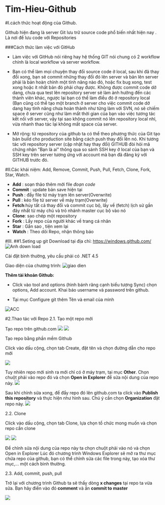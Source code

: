 # Tim-Hieu-Github
#I.cách thức hoạt động của Github.

 Github hiện đang là server Git lưu trữ source code phổ biến nhất hiện nay .
 Là nơi để lưu code với Repositories

###Cách thức làm việc với GitHub

- Làm việc với GitHub nói riêng hay hệ thống GIT nói chung có 2 workflow chính là local workflow và server workflow.

- Bạn có thể làm mọi chuyện thay đổi source code ở local, sau khi đã thay đổi xong, bạn sẽ commit những thay đổi đó lên server và bản lên server phải là bản hoàn chỉnh một tính năng nào đó, hoặc fix bug xong, test xong hoặc ít nhất bản đó phải chạy được. Không được commit code dở dang, chưa qua test lên repository server sẽ làm ảnh hưởng đến các thành viên khác, ngược lại bạn có thể làm điều đó ở repository local (Bạn cũng có thể tạo một branch ở server cho việc commit code dở dang hay tính năng chưa hoàn thành như từng làm với SVN, nó sẽ chiếm space ở server cũng như làm mất thời gian của bạn vào việc tương tác kết nối với server, vậy tại sao không commit nó lên repository local nhỉ, vừa nhanh thao tác lại không mất space của server.

- Mở rộng: từ repository của github ta có thể theo phương thức của Git tạo bản build cho production site bằng cách push thay đổi lên nó. Khi tương tác với repository server (cập nhật hay thay đổi) GITHUB đòi hỏi mã chứng nhận "Bạn là ai" thông qua so sánh SSH key ở local của bạn và SSH key trên server tương ứng với account mà bạn đã đăng ký với GITHUB trước đó.

#II.Các khái niệm: Add, Remove, Commit, Push, Pull, Fetch, Clone, Fork, Star, Watch.
- **Add** : soạn thảo thêm mới file *đoạn code*
- **Commit** : update bản save hiện tại
- **Push** : đẩy file từ máy trạm lên server(Overwrite)
- **Pull** : kéo file từ server về máy trạm(Overwrite)
- **Fetch**:hủy tất cả thay đổi và commit cục bộ, lấy về (fetch) lịch sử gần đây nhất từ máy chủ và trỏ nhánh master cục bộ vào nó
- **Clone**: sao chép một repository
- **Fork** : Lấy repo của người khác về trang cá nhân
- **Star** : Gắn sao , tiện xem lại
- **Watch** : Theo dõi Repo, nhận thông báo

#III.
##1.Seting up git 
Download tại địa chỉ: https://windows.github.com/
![Anh down load](http://sv1.upsieutoc.com/2016/12/09/anh.png)

Cài đặt bình thường, yêu cầu phải có .NET 4.5

Giao diện của chương trình:
![giao dien](http://sv1.upsieutoc.com/2016/12/09/Clipboardimage2016-12-09200648.png)

**Thêm tài khoản Github:**

- Click vào tool and options (hình bánh răng cạnh biểu tượng Sync) chọn options, Add account. Khai báo username và password trên github.

- Tại mục Configure git thêm Tên và email của mình

![ACC](http://sv1.upsieutoc.com/2016/12/09/Clipboardimage2016-12-09200829.png)

#2.Thao tác với Repo
2.1. Tạo một repo mới

Tạo repo trên github.com 
![](http://sv1.upsieutoc.com/2016/12/09/Clipboardimage2016-12-09201045.png)
![](http://sv1.upsieutoc.com/2016/12/09/Clipboardimage2016-12-09201128.png)

Tạo repo bằng phần mềm Github

Click vào dấu cộng, chọn tab Create, đặt tên và chọn đường dẫn cho repo mới

![](http://sv1.upsieutoc.com/2016/12/09/Clipboardimage2016-12-09201239.png)

Tuy nhiên repo mới sinh ra mới chỉ có ở máy trạm, tại mục **Other**. Chọn chuột phải vào repo đó và chọn **Open in Explorer** để sửa nội dung của repo này.
![](http://sv1.upsieutoc.com/2016/12/09/Clipboardimage2016-12-09201503.png)

Sau khi chỉnh sửa xong, để đẩy repo đó lên github.com ta click vào **Publish this repository** và thực hiện như hình sau. Chú ý cần chọn **Organization** đặt repo này.
![](http://sv1.upsieutoc.com/2016/12/09/Clipboardimage2016-12-09201657.png)

2.2. Clone

Click vào dấu cộng, chọn tab Clone, lựa chọn tổ chức mong muốn và chọn repo cần clone

![](http://sv1.upsieutoc.com/2016/12/09/Clipboardimage2016-12-09202103.png)
![](http://sv1.upsieutoc.com/2016/12/09/Clipboardimage2016-12-09201859.png)

Để chỉnh sửa nội dung của repo này ta chọn chuột phải vào nó và chọn Open in Explorer
Lúc đó chương trình Windows Explorer sẽ mở ra thư mục chứa repo của github, bạn có thể chỉnh sửa các file trong này, tạo xóa thư mục,... một cách bình thường.

2.3. Add, commit, push, pull

Trở lại với chương trình Github ta sẽ thấy dòng **x changes** tại repo ta vừa sửa. Bạn hãy điền vào đó **comment** và ấn **commit to master**

![](http://sv1.upsieutoc.com/2016/12/09/Clipboardimage2016-12-09202319.png)







